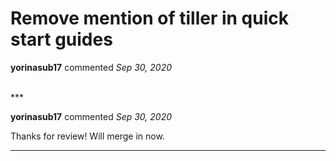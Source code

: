 # Remove mention of tiller in quick start guides

**yorinasub17** commented *Sep 30, 2020*


<br />
***


**yorinasub17** commented *Sep 30, 2020*

Thanks for review! Will merge in now.
***

